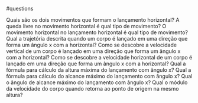 #questions 

Quais são os dois movimentos que formam o lançamento horizontal?
A queda livre no movimento horizontal é qual tipo de movimento?
O movimento horizontal no lançamento horizontal é qual tipo de movimento?
Qual a trajetória descrita quando um corpo é lançado em uma direção que forma um ângulo x com a horizontal?
Como se descobre a velocidade vertical de um corpo é lançado em uma direção que forma um ângulo x com a horizontal?
Como se descobre a velocidade horizontal de um corpo é lançado em uma direção que forma um ângulo x com a horizontal?
Qual a fórmula para cálculo da altura máxima do lançamento com ângulo x?
Qual a fórmula para cálculo do alcance máximo do lançamento com ângulo x?
Qual o ângulo de alcance máximo do  lançamento com ângulo x?
Qual o módulo da velocidade do corpo quando retorna ao ponto de origem na mesmo altura?